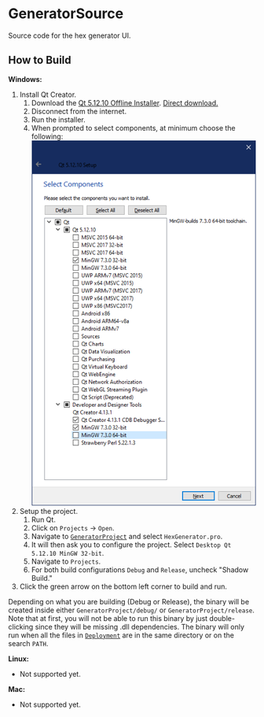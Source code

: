 # GeneratorSource

Source code for the hex generator UI.

## How to Build

**Windows:**

1. Install Qt Creator.
    1. Download the [Qt 5.12.10 Offline Installer](https://www.qt.io/offline-installers). [Direct download.](http://download.qt.io/official_releases/qt/5.12/5.12.10/qt-opensource-windows-x86-5.12.10.exe)
    2. Disconnect from the internet.
    3. Run the installer.
    4. When prompted to select components, at minimum choose the following: ![](Qt-Install-Settings.png)
2. Setup the project.
    1. Run Qt.
    2. Click on `Projects` -> `Open`.
    3. Navigate to [`GeneratorProject`](../GeneratorProject) and select `HexGenerator.pro`.
    4. It will then ask you to configure the project. Select `Desktop Qt 5.12.10 MinGW 32-bit`.
    5. Navigate to `Projects`.
    6. For both build configurations `Debug` and `Release`, uncheck "Shadow Build."
3. Click the green arrow on the bottom left corner to build and run.

Depending on what you are building (Debug or Release), the binary will be created inside either `GeneratorProject/debug/` or `GeneratorProject/release`. Note that at first, you will not be able to run this binary by just double-clicking since they will be missing .dll dependencies. The binary will only run when all the files in [`Deployment`](../Deployment) are in the same directory or on the search `PATH`.

**Linux:**
 - Not supported yet.
 

**Mac:**
 - Not supported yet.
